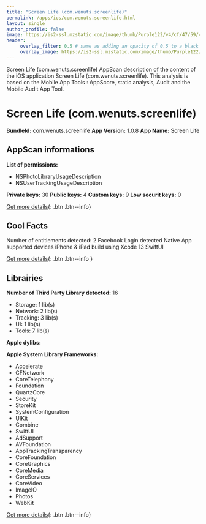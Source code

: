 ```yaml
---
title: "Screen Life (com.wenuts.screenlife)"
permalink: /apps/ios/com.wenuts.screenlife.html
layout: single
author_profile: false
image: https://is2-ssl.mzstatic.com/image/thumb/Purple122/v4/cf/47/59/cf475991-cac4-555a-5058-563b9fbb2cd1/AppIcon-1x_U007emarketing-0-7-0-85-220.png/512x512bb.jpg
header: 
     overlay_filter: 0.5 # same as adding an opacity of 0.5 to a black background
     overlay_image: https://is2-ssl.mzstatic.com/image/thumb/Purple122/v4/cf/47/59/cf475991-cac4-555a-5058-563b9fbb2cd1/AppIcon-1x_U007emarketing-0-7-0-85-220.png/512x512bb.jpg
---
```

Screen Life (com.wenuts.screenlife) AppScan description of the content of the iOS application Screen Life (com.wenuts.screenlife). This analysis is based on the Mobile App Tools : AppScore, static analysis, Audit and the Mobile Audit App Tool.

# Screen Life (com.wenuts.screenlife)

**BundleId:** com.wenuts.screenlife
**App Version:** 1.0.8
**App Name:** Screen Life


## AppScan informations 

**List of permissions:** 
- NSPhotoLibraryUsageDescription
- NSUserTrackingUsageDescription
  
  
**Private keys:** 30
**Public keys:** 4
**Custom keys:** 9
**Low securit keys:** 0
  
[Get more details](/pricing.html){: .btn .btn--info}

## Cool Facts

Number of entitlements detected: 2
Facebook Login detected
Native App
supported devices iPhone & iPad
build using Xcode 13
SwiftUI
  
[Get more details](/pricing.html){: .btn .btn--info }

## Librairies 
**Number of Third Party Library detected:** 16
- Storage: 1 lib(s)
- Network: 2 lib(s)
- Tracking: 3 lib(s)
- UI: 1 lib(s)
- Tools: 7 lib(s)


**Apple dylibs:**


**Apple System Library Frameworks:**
- Accelerate
- CFNetwork
- CoreTelephony
- Foundation
- QuartzCore
- Security
- StoreKit
- SystemConfiguration
- UIKit
- Combine
- SwiftUI
- AdSupport
- AVFoundation
- AppTrackingTransparency
- CoreFoundation
- CoreGraphics
- CoreMedia
- CoreServices
- CoreVideo
- ImageIO
- Photos
- WebKit


  
[Get more details](/pricing.html){: .btn .btn--info}

